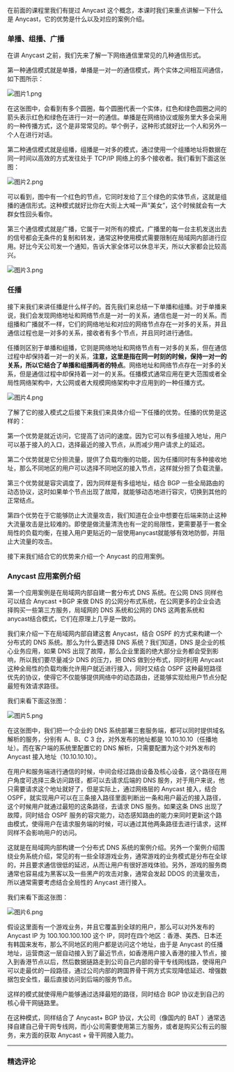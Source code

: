 <p data-nodeid="442" class="">在前面的课程里我们有提过 Anycast 这个概念，本课时我们来重点讲解一下什么是 Anycast，它的优势是什么以及对应的案例介绍。</p>


<h3 data-nodeid="3">单播、组播、广播</h3>
<p data-nodeid="4">在讲 Anycast 之前，我们先来了解一下网络通信里常见的几种通信形式。</p>
<p data-nodeid="776" class="">第一种通信模式就是单播，单播是一对一的通信模式，两个实体之间相互间通信，如下图所示：</p>
<p data-nodeid="777" class=""><img src="https://s0.lgstatic.com/i/image/M00/26/C2/CgqCHl7y7AaAWhCJAADaSjK7P-4901.png" alt="图片1.png" data-nodeid="781"></p>


<p data-nodeid="7" class="">在这张图中，会看到有多个圆圈，每个圆圈代表一个实体，红色和绿色圆圈之间的箭头表示红色和绿色在进行一对一的通信。单播是在网络协议或服务里大多会采用的一种传播方式，这个是非常常见的。举个例子，这种形式就好比一个人和另外一个人在进行对话。</p>
<p data-nodeid="1114" class="">第二种通信模式就是组播，组播是一对多的模式，通过使用一个组播地址将数据在同一时间以高效的方式发往处于 TCP/IP 网络上的多个接收者。我们看到下面这张图：</p>
<p data-nodeid="1115" class=""><img src="https://s0.lgstatic.com/i/image/M00/26/C2/CgqCHl7y7BeAPQ_tAAEXgA5hLBQ539.png" alt="图片2.png" data-nodeid="1119"></p>


<p data-nodeid="10" class="">可以看到，图中有一个红色的节点，它同时发给了三个绿色的实体节点，这就是组播的通信形式。这种模式就好比你在大街上大喊一声“美女”，这个时候就会有一大群女性回头看你。</p>
<p data-nodeid="1790">第三个通信模式就是广播，它属于一对所有的模式，广播里的每一台主机发送出去的信号都会无条件的复制和转发，通常这种使用模式需要限制在局域网内部进行应用。好比今天公司发一个通知，告诉大家全体可以休息半天，所以大家都会比较高兴。</p>
<p data-nodeid="1791" class=""><img src="https://s0.lgstatic.com/i/image/M00/26/B7/Ciqc1F7y7CWADPR8AAFAo4N1AMU000.png" alt="图片3.png" data-nodeid="1795"></p>




<h3 data-nodeid="13">任播</h3>
<p data-nodeid="14">接下来我们来讲任播是什么样子的。首先我们来总结一下单播和组播。对于单播来说，我们会发现网络地址和网络节点是一对一的关系，通信也是一对一的关系。而组播和广播就不一样，它们的网络地址和对应的网络节点存在一对多的关系，并且通信过程也是一对多的关系，接收者有多个节点，并且同时进行通信。</p>
<p data-nodeid="2216">任播则区别于单播和组播，它则是网络地址和网络节点有一对多的关系，但在通信过程中却保持着一对一的关系，<strong data-nodeid="2223">注意，这里是指在同一时刻的时候，保持一对一的关系，所以它结合了单播和组播两者的特点</strong>。网络地址和网络节点存在一对多的关系，但是通信过程中却保持着一对一的关系。任播模式通常应用在更大范围或者全局性网络架构中，大公网或者大规模网络架构中才应用到的一种任播方式。</p>
<p data-nodeid="2217" class=""><img src="https://s0.lgstatic.com/i/image/M00/26/C2/CgqCHl7y7C6ATeCAAAFmj3UsAXs135.png" alt="图片4.png" data-nodeid="2226"></p>



<p data-nodeid="17">了解了它的接入模式之后接下来我们来具体介绍一下任播的优势。任播的优势是这样的：</p>
<p data-nodeid="18">第一个优势是就近访问，它提高了访问的速度。因为它可以有多组接入地址，用户可以基于接入的入口，选择最近的接入节点，从而减少用户请求上的延迟。</p>
<p data-nodeid="19">第二个优势就是它分担流量，提供了负载均衡的功能，因为任播同时有多种接收地址，那么不同地区的用户可以选择不同地区的接入节点，这样就分担了负载流量。</p>
<p data-nodeid="20">第三个优势就是容灾调度了，因为同样是有多组地址，结合 BGP 一些全局路由的动态协议，这时如果单个节点出现了故障，就能够动态地进行容灾，切换到其他的正常结点。</p>
<p data-nodeid="21">第四个优势在于它能够防止大流量攻击，我们知道在企业中想要在后端来防止这种大流量攻击是比较难的。即使是做流量清洗也有一定的局限性，更需要基于一套全局性的负载均衡，在接入用户更贴近的一层使用anycast就能够有效地防御，并阻止大流量的攻击。</p>
<p data-nodeid="22">接下来我们结合它的优势来介绍一个 Anycast 的应用案例。</p>
<h3 data-nodeid="23">Anycast 应用案例介绍</h3>
<p data-nodeid="24">第一个应用案例是在局域网内部自建一套分布式 DNS 系统。在公网 DNS 同样也可以结合 Anycast +BGP 来做 DNS 的公网分布式系统，在公网更多的企业会选择购买一些第三方服务，局域网的 DNS 系统和公网的 DNS 这两套系统和anycast结合模式，它们在原理上几乎是一致的。</p>
<p data-nodeid="25">我们来介绍一下在局域网内部自建这套 Anycast，结合 OSPF 的方式来构建一个分布式的 DNS 系统。那么为什么要选择 DNS 系统？我们知道，DNS 是企业的核心业务应用，如果 DNS 出现了故障，那么企业里面的绝大部分业务都会受到影响，所以我们要尽量减少 DNS 的压力，把 DNS 做到分布式，同时利用 Anycast 这种全局性的负载均衡允许用户就近进行接入，同时又结合 OSPF 这种最短路径优先的协议，使得它不仅能够提供网络中的动态路由，还能够实现给用户节点分配最短有效请求路径。</p>
<p data-nodeid="2559">我们来看下面这张图：</p>
<p data-nodeid="2560" class=""><img src="https://s0.lgstatic.com/i/image/M00/26/C2/CgqCHl7y7DeASsvgAAHdnr6HsEg948.png" alt="图片5.png" data-nodeid="2564"></p>


<p data-nodeid="28">在这张图中，我们把一个企业的 DNS 系统部署三套服务端，都可以同时提供域名解析的服务，分别有 A、B、C 3 台，对外发布的地址都是 10.10.10.10（任播地址）。而在客户端的系统里配置它的 DNS 解析，只需要配置为这个对外发布的 Anycast 接入地址（10.10.10.10）。</p>
<p data-nodeid="29">在用户和服务端进行通信的时候，中间会经过路由设备及核心设备，这个路径在用户角度可选择三条访问路径，都可以去请求后端的 DNS 服务，对于用户来说，他只需要请求这个地址就好了，但是实际上，通过网络层的 Anycast 接入，结合 OSPF，就实现用户可以在三条接入路径里面判断出一条和用户最近的接入路径，这个时候用户就通过最短的这条路径，去请求 DNS 服务。如果这条 DNS 出现了故障，同时结合 OSPF 服务的容灾能力，动态感知路由的能力来同时更新这个路由模式，使得用户在请求服务端的时候，可以通过其他两条路径去进行请求，这样同样不会影响用户的访问。</p>
<p data-nodeid="30">这就是在局域网内部构建一个分布式 DNS 系统的案例介绍。另外一个案例介绍围绕业务系统介绍，常见的有一些全球游戏业务，通常游戏的业务模式是分布在全球的，并且要求通信很低的延迟，从而让用户有很好游戏体验。另外，游戏的服务商通常也容易成为黑客以及一些黑产的攻击对象，通常会发起 DDOS 的流量攻击，所以通常需要考虑结合全局性的 Anycast 进行接入。</p>
<p data-nodeid="2897">我们来看下面这张图：</p>
<p data-nodeid="2898" class="te-preview-highlight"><img src="https://s0.lgstatic.com/i/image/M00/26/C2/CgqCHl7y7D-Adho3AAE5bgT68nk297.png" alt="图片6.png" data-nodeid="2902"></p>


<p data-nodeid="33">假设这里面有一个游戏业务，并且它覆盖到全球的用户，那么可以对外发布的 Anycast IP 为 100.100.100.100 这个 IP，同时在四个地区：香港、美西、日本还有韩国来发布，那么不同地区的用户都是访问这个地址，由于是 Anycast 的任播地址，运营商这一层自动接入到了最近节点，如香港用户接入香港的接入节点，接入到香港节点以后，然后数据链路走到公司自己内部的骨干专线网线路，使得用户可以走最优的一段路径，通过公司内部的跨国界骨干网方式实现降低延迟、增强数据包安全性，最后直接访问到后端的服务节点。</p>
<p data-nodeid="34">这样的模式就使得用户能够通过选择最短的路径，同时结合 BGP 协议走到自己的核心骨干网链路里。</p>
<p data-nodeid="35">在这种模式，同样结合了 Anycast+ BGP 协议，大公司（像国内的 BAT ）通常选择自建自己骨干网专线网，而小公司需要使用第三方服务，或者是购买公有云的服务，来方面的获取 Anycast + 骨干网接入能力。</p>

---

### 精选评论


